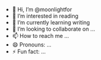 - 👋 Hi, I’m @moonlightfor
- 👀 I’m interested in reading
- 🌱 I’m currently learning writing
- 💞️ I’m looking to collaborate on ...
- 📫 How to reach me ...
- 😄 Pronouns: ...
- ⚡ Fun fact: ...

<!---
moonlightfor/moonlightfor is a ✨ special ✨ repository because its `README.md` (this file) appears on your GitHub profile.
You can click the Preview link to take a look at your changes.
--->
